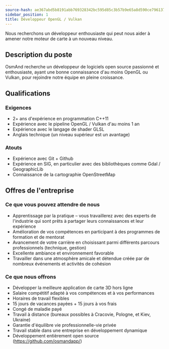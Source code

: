 ```yaml
---
source-hash: ae367abd5b8191abb769328342bc595d85c3b57b9e65a8d590ce7961374e5996 
sidebar_position: 1
title: Développeur OpenGL / Vulkan
---
```


Nous recherchons un développeur enthousiaste qui peut nous aider à amener notre moteur de carte à un nouveau niveau.

## Description du poste
OsmAnd recherche un développeur de logiciels open source passionné et enthousiaste, ayant une bonne connaissance d'au moins OpenGL ou Vulkan, pour rejoindre notre équipe en pleine croissance.

## Qualifications

### Exigences
- 2+ ans d'expérience en programmation C++11
- Expérience avec le pipeline OpenGL / Vulkan d'au moins 1 an
- Expérience avec le langage de shader GLSL
- Anglais technique (un niveau supérieur est un avantage)

### Atouts
- Expérience avec Git + Github
- Expérience en SIG, en particulier avec des bibliothèques comme Gdal / GeographicLib
- Connaissance de la cartographie OpenStreetMap

## Offres de l'entreprise

### Ce que vous pouvez attendre de nous
- Apprentissage par la pratique – vous travaillerez avec des experts de l'industrie qui sont prêts à partager leurs connaissances et leur expérience
- Amélioration de vos compétences en participant à des programmes de formation et de mentorat
- Avancement de votre carrière en choisissant parmi différents parcours professionnels (technique, gestion)
- Excellente ambiance et environnement favorable
- Travailler dans une atmosphère amicale et détendue créée par de nombreux événements et activités de cohésion

### Ce que nous offrons
- Développer la meilleure application de carte 3D hors ligne
- Salaire compétitif adapté à vos compétences et à vos performances
- Horaires de travail flexibles
- 15 jours de vacances payées + 15 jours à vos frais
- Congé de maladie payé
- Travail à distance (bureaux possibles à Cracovie, Pologne, et Kiev, Ukraine)
- Garantie d'équilibre vie professionnelle-vie privée
- Travail stable dans une entreprise en développement dynamique
- Développement entièrement open source (https://github.com/osmandapp/)

